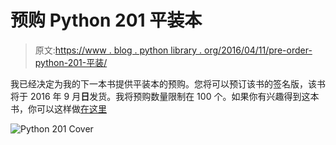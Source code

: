 # 预购 Python 201 平装本

> 原文:[https://www . blog . python library . org/2016/04/11/pre-order-python-201-平装/](https://www.blog.pythonlibrary.org/2016/04/11/pre-order-python-201-paperback/)

我已经决定为我的下一本书提供平装本的预购。您将可以预订该书的签名版，该书将于 2016 年 9 月**日**发货。我将预购数量限制在 100 个。如果你有兴趣得到这本书，你可以这样做[在这里](https://gumroad.com/l/NclYB)

![Python 201 Cover](../Images/2df6cbef8517110f417cdfcefbaaadd5.png)